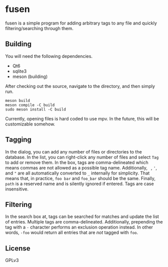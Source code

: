 # fusen
fusen is a simple program for adding arbitrary tags to any file and quickly filtering/searching through them.

## Building
You will need the following dependencies.

* Qt6
* sqlite3
* meson (building)

After checking out the source, navigate to the directory, and then simply run.
```
meson build
meson compile -C build
sudo meson install -C build
```

Currently, opening files is hard coded to use mpv. In the future, this will be customizable somehow.

## Tagging
In the dialog, you can add any number of files or directories to the database. In the list, you can right-click
any number of files and select `Tag` to add or remove them. In the box, tags are comma-delineated which means
commas are not allowed as a possible tag name. Additionally, ` `, `'`, and `"` are all automatically converted
to `_` internally for simplicity. That means that, in practice, `foo bar` and `foo_bar` should be the same. Finally,
`path` is a reserved name and is silently ignored if entered. Tags are case insensitive.

## Filtering
In the search box at, tags can be searched for matches and update the list of entries. Multiple tags are
comma-delineated. Additionally, prepending the tag with a `-` character performs an exclusion operation instead.
In other words, `-foo` would return all entries that are *not* tagged with `foo`.

## License
GPLv3
